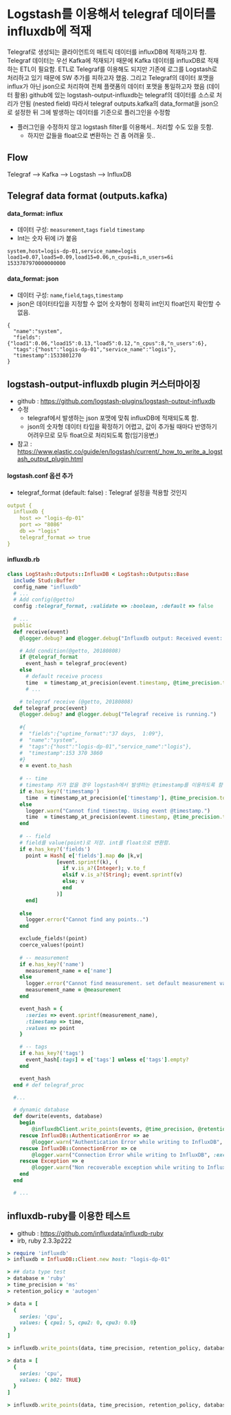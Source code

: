 # Logstash를 이용해서 telegraf 데이터를 influxdb에 적재
Telegraf로 생성되는 클라이언트의 매트릭 데이터를 influxDB에 적재하고자 함.
Telegraf 데이터는 우선 Kafka에 적재되기 때문에 Kafka 데이터를 influxDB로 적재하는 ETL이 필요함.
ETL로 Telegraf를 이용해도 되지만 기존에 로그를 Logstash로 처리하고 있기 때문에 SW 추가를 피하고자 했음.
그리고 Telegraf의 데이터 포맷을 influx가 아닌 json으로 처리하여 전체 플랫폼의 데이터 포맷을 통일하고자 했음 (데이터 활용)
github에 있는 logstash-output-influxdb는 telegraf의 데이터를 소스로 처리가 안됨 (nested field)
따라서 telegraf outputs.kafka의 data_format을 json으로 설정한 뒤 그에 발생하는 데이터를 기준으로 플러그인을 수정함

* 플러그인을 수정하지 않고 logstash filter를 이용해서.. 처리할 수도 있을 듯함.
  * 하지만 값들을 float으로 변환하는 건 좀 어려울 듯..


## Flow
Telegraf --> Kafka --> Logstash --> InfluxDB

## Telegraf data format (outputs.kafka)
#### data_format: influx
* 데이터 구성: `measurement`,`tags` `field` `timestamp`
* Int는 숫자 뒤에 i가 붙음
~~~
system,host=logis-dp-01,service_name=logis load1=0.07,load5=0.09,load15=0.06,n_cpus=8i,n_users=6i 1533787970000000000
~~~

#### data_format: json
* 데이터 구성: `name`,`field`,`tags`,`timestamp`
* json은 데이터타입을 지정할 수 없어 숫자형이 정확히 int인지 float인지 확인할 수 없음.
~~~
{
  "name":"system",
  "fields":{"load1":0.06,"load15":0.13,"load5":0.12,"n_cpus":8,"n_users":6},
  "tags":{"host":"logis-dp-01","service_name":"logis"},
  "timestamp":1533801270
}
~~~

## logstash-output-influxdb plugin 커스터마이징
* github : https://github.com/logstash-plugins/logstash-output-influxdb
* 수정
  * telegraf에서 발생하는 json 포맷에 맞춰 influxDB에 적재되도록 함.
  * json의 숫자형 데이터 타입을 확정하기 어렵고, 값이 추가될 때마다 반영하기 어려우므로 모두 float으로 처리되도록 함(임기응변;)
* 참고 : https://www.elastic.co/guide/en/logstash/current/_how_to_write_a_logstash_output_plugin.html


#### logstash.conf 옵션 추가
* telegraf_format (default: false) : Telegraf 설정을 적용할 것인지
~~~yaml
output {
  influxdb {
    host => "logis-dp-01"
    port => "8086"
    db => "logis"
    telegraf_format => true
}
~~~


#### influxdb.rb
~~~ruby
class LogStash::Outputs::InfluxDB < LogStash::Outputs::Base
  include Stud::Buffer
  config_name "influxdb"
  # ...
  # Add config(@getto)
  config :telegraf_format, :validate => :boolean, :default => false
  
  # ...
  public
  def receive(event)
    @logger.debug? and @logger.debug("Influxdb output: Received event: #{event}")

    # Add condition(@getto, 20180808)
    if @telegraf_format
      event_hash = telegraf_proc(event)
    else
      # default receive process
      time  = timestamp_at_precision(event.timestamp, @time_precision.to_sym)
      # ...

    # telegraf receive (@getto, 20180808)
  def telegraf_proc(event)
    @logger.debug? and @logger.debug("Telegraf receive is running.")
    
    #{
    #  "fields":{"uptime_format":"37 days,  1:09"},
    #  "name":"system",
    #  "tags":{"host":"logis-dp-01","service_name":"logis"},
    #  "timestamp":153 370 3860
    #}
    e = event.to_hash
    
    # -- time
    # timestamp 키가 없을 경우 logstash에서 발생하는 @timestamp를 이용하도록 함
    if e.has_key?('timestamp')
      time  = timestamp_at_precision(e['timestamp'], @time_precision.to_sym)
    else
      logger.warn("Cannot find timestmp. Using event @timestamp.")
      time  = timestamp_at_precision(event.timestamp, @time_precision.to_sym)
    end
    
    # -- field
    # field를 value(point)로 저장. int를 float으로 변환함.
    if e.has_key?('fields')
      point = Hash[ e['fields'].map do |k,v|
                [event.sprintf(k), (
                  if v.is_a?(Integer); v.to_f
                  elsif v.is_a?(String); event.sprintf(v)
                  else; v
                  end
                )]
      end]
      
    else
      logger.error("Cannot find any points..")
    end

    exclude_fields!(point)
    coerce_values!(point)
    
    # -- measurement
    if e.has_key?('name')
      measurement_name = e['name']
    else
      logger.error("Cannot find measurement. set default measurement value: #{@measurement}")
      measurement_name = @measurement
    end

    event_hash = {
      :series => event.sprintf(measurement_name),
      :timestamp => time,
      :values => point
    }

    # -- tags
    if e.has_key?('tags')
      event_hash[:tags] = e['tags'] unless e['tags'].empty?
    end

    event_hash
  end # def telegraf_proc

  #...

  # dynamic database
  def dowrite(events, database)
    begin
        @influxdbClient.write_points(events, @time_precision, @retention_policy, database )
    rescue InfluxDB::AuthenticationError => ae
        @logger.warn("Authentication Error while writing to InfluxDB", :exception => ae)
    rescue InfluxDB::ConnectionError => ce 
        @logger.warn("Connection Error while writing to InfluxDB", :exception => ce)
    rescue Exception => e
        @logger.warn("Non recoverable exception while writing to InfluxDB", :exception => e)
    end
  end

  # ...
~~~


## influxdb-ruby를 이용한 테스트
* github : https://github.com/influxdata/influxdb-ruby
* irb, ruby 2.3.3p222
~~~ruby
> require 'influxdb'
> influxdb = InfluxDB::Client.new host: "logis-dp-01"

> ## data type test
> database = 'ruby'
> time_precision = 'ms'
> retention_policy = 'autogen'

> data = [
  {
    series: 'cpu',
    values: { cpu1: 5, cpu2: 0, cpu3: 0.0}
  }
]

> influxdb.write_points(data, time_precision, retention_policy, database)

> data = [
  {
    series: 'cpu',
    values: { b02: TRUE}
  }
]

> influxdb.write_points(data, time_precision, retention_policy, database)
~~~

